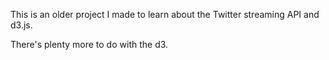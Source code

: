 This is an older project I made to learn about the Twitter streaming API and d3.js.

There's plenty more to do with the d3.